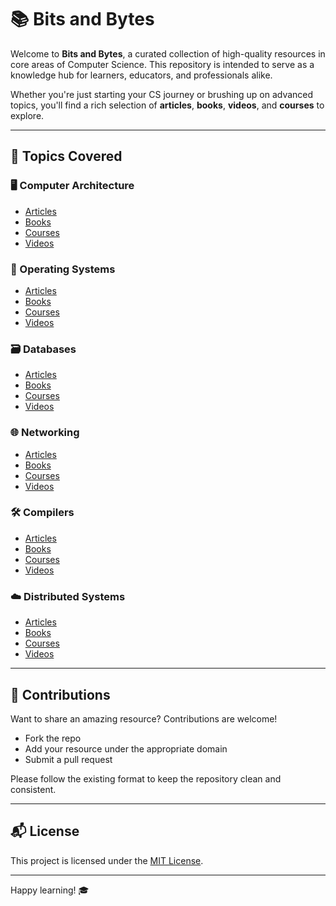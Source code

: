 # 📚 Bits and Bytes

Welcome to **Bits and Bytes**, a curated collection of high-quality resources in core areas of Computer Science. This repository is intended to serve as a knowledge hub for learners, educators, and professionals alike.

Whether you're just starting your CS journey or brushing up on advanced topics, you'll find a rich selection of **articles**, **books**, **videos**, and **courses** to explore.

---

## 📂 Topics Covered

### 🖥️ Computer Architecture
- [Articles](docs/computer-architecture/articles.md)
- [Books](docs/computer-architecture/books.md)
- [Courses](docs/computer-architecture/courses.md)
- [Videos](docs/computer-architecture/videos.md)

### 🧠 Operating Systems
- [Articles](docs/operating-systems/articles.md)
- [Books](docs/operating-systems/books.md)
- [Courses](docs/operating-systems/courses.md)
- [Videos](docs/operating-systems/videos.md)

### 🗃️ Databases
- [Articles](docs/databases/articles.md)
- [Books](docs/databases/books.md)
- [Courses](docs/databases/courses.md)
- [Videos](docs/databases/videos.md)

### 🌐 Networking
- [Articles](docs/networking/articles.md)
- [Books](docs/networking/books.md)
- [Courses](docs/networking/courses.md)
- [Videos](docs/networking/videos.md)

### 🛠️ Compilers
- [Articles](docs/compilers/articles.md)
- [Books](docs/compilers/books.md)
- [Courses](docs/compilers/courses.md)
- [Videos](docs/compilers/videos.md)

### ☁️ Distributed Systems
- [Articles](docs/distributed-systems/articles.md)
- [Books](docs/distributed-systems/books.md)
- [Courses](docs/distributed-systems/courses.md)
- [Videos](docs/distributed-systems/videos.md)

---

## 🧩 Contributions

Want to share an amazing resource? Contributions are welcome!

- Fork the repo
- Add your resource under the appropriate domain
- Submit a pull request

Please follow the existing format to keep the repository clean and consistent.

---

## 📬 License

This project is licensed under the [MIT License](LICENSE).

---

Happy learning! 🎓

